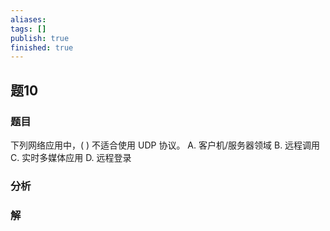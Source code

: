 ```yaml
---
aliases: 
tags: []
publish: true
finished: true
---
```

## 题10
### 题目
下列网络应用中，( ) 不适合使用 UDP 协议。
A. 客户机/服务器领域 B. 远程调用
C. 实时多媒体应用 D. 远程登录
### 分析

### 解
